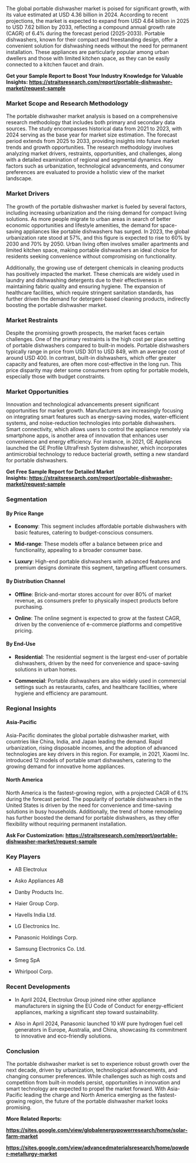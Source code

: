 <div>
<div>
<div>
<p>The global portable dishwasher market is poised for significant growth, with its value estimated at USD 4.36 billion in 2024. According to recent projections, the market is expected to expand from USD 4.64 billion in 2025 to USD 7.62 billion by 2033, reflecting a compound annual growth rate (CAGR) of 6.4% during the forecast period (2025-2033). Portable dishwashers, known for their compact and freestanding design, offer a convenient solution for dishwashing needs without the need for permanent installation. These appliances are particularly popular among urban dwellers and those with limited kitchen space, as they can be easily connected to a kitchen faucet and drain.</p>
<p><strong>Get your Sample Report to Boost Your Industry Knowledge for Valuable Insights:&nbsp;<a href="https://straitsresearch.com/report/portable-dishwasher-market/request-sample">https://straitsresearch.com/report/portable-dishwasher-market/request-sample</a>&nbsp;</strong></p>
<h3>Market Scope and Research Methodology</h3>
<p>The portable dishwasher market analysis is based on a comprehensive research methodology that includes both primary and secondary data sources. The study encompasses historical data from 2021 to 2023, with 2024 serving as the base year for market size estimation. The forecast period extends from 2025 to 2033, providing insights into future market trends and growth opportunities. The research methodology involves analyzing market drivers, restraints, opportunities, and challenges, along with a detailed examination of regional and segmental dynamics. Key factors such as urbanization, technological advancements, and consumer preferences are evaluated to provide a holistic view of the market landscape.</p>
<h3>Market Drivers</h3>
<p>The growth of the portable dishwasher market is fueled by several factors, including increasing urbanization and the rising demand for compact living solutions. As more people migrate to urban areas in search of better economic opportunities and lifestyle amenities, the demand for space-saving appliances like portable dishwashers has surged. In 2023, the global urbanization rate stood at 57%, and this figure is expected to rise to 60% by 2030 and 70% by 2050. Urban living often involves smaller apartments and limited kitchen space, making portable dishwashers an ideal choice for residents seeking convenience without compromising on functionality.</p>
<p>Additionally, the growing use of detergent chemicals in cleaning products has positively impacted the market. These chemicals are widely used in laundry and dishwashing detergents due to their effectiveness in maintaining fabric quality and ensuring hygiene. The expansion of healthcare facilities, which require stringent sanitation standards, has further driven the demand for detergent-based cleaning products, indirectly boosting the portable dishwasher market.</p>
<h3>Market Restraints</h3>
<p>Despite the promising growth prospects, the market faces certain challenges. One of the primary restraints is the high cost per place setting of portable dishwashers compared to built-in models. Portable dishwashers typically range in price from USD 301 to USD 849, with an average cost of around USD 400. In contrast, built-in dishwashers, which offer greater capacity and features, are often more cost-effective in the long run. This price disparity may deter some consumers from opting for portable models, especially those with budget constraints.</p>
<h3>Market Opportunities</h3>
<p>Innovation and technological advancements present significant opportunities for market growth. Manufacturers are increasingly focusing on integrating smart features such as energy-saving modes, water-efficient systems, and noise-reduction technologies into portable dishwashers. Smart connectivity, which allows users to control the appliance remotely via smartphone apps, is another area of innovation that enhances user convenience and energy efficiency. For instance, in 2021, GE Appliances launched the GE Profile UltraFresh System dishwasher, which incorporates antimicrobial technology to reduce bacterial growth, setting a new standard for portable dishwashers.</p>
<p><strong>Get Free Sample Report for Detailed Market Insights:&nbsp;<a href="https://straitsresearch.com/report/portable-dishwasher-market/request-sample">https://straitsresearch.com/report/portable-dishwasher-market/request-sample</a>&nbsp;</strong></p>
<h3>Segmentation</h3>
<h4>By Price Range</h4>
<ul>
<li>
<p><strong>Economy</strong>: This segment includes affordable portable dishwashers with basic features, catering to budget-conscious consumers.</p>
</li>
<li>
<p><strong>Mid-range</strong>: These models offer a balance between price and functionality, appealing to a broader consumer base.</p>
</li>
<li>
<p><strong>Luxury</strong>: High-end portable dishwashers with advanced features and premium designs dominate this segment, targeting affluent consumers.</p>
</li>
</ul>
<h4>By Distribution Channel</h4>
<ul>
<li>
<p><strong>Offline</strong>: Brick-and-mortar stores account for over 80% of market revenue, as consumers prefer to physically inspect products before purchasing.</p>
</li>
<li>
<p><strong>Online</strong>: The online segment is expected to grow at the fastest CAGR, driven by the convenience of e-commerce platforms and competitive pricing.</p>
</li>
</ul>
<h4>By End-Use</h4>
<ul>
<li>
<p><strong>Residential</strong>: The residential segment is the largest end-user of portable dishwashers, driven by the need for convenience and space-saving solutions in urban homes.</p>
</li>
<li>
<p><strong>Commercial</strong>: Portable dishwashers are also widely used in commercial settings such as restaurants, cafes, and healthcare facilities, where hygiene and efficiency are paramount.</p>
</li>
</ul>
<h3>Regional Insights</h3>
<h4>Asia-Pacific</h4>
<p>Asia-Pacific dominates the global portable dishwasher market, with countries like China, India, and Japan leading the demand. Rapid urbanization, rising disposable incomes, and the adoption of advanced technologies are key drivers in this region. For example, in 2021, Xiaomi Inc. introduced 12 models of portable smart dishwashers, catering to the growing demand for innovative home appliances.</p>
<h4>North America</h4>
<p>North America is the fastest-growing region, with a projected CAGR of 6.1% during the forecast period. The popularity of portable dishwashers in the United States is driven by the need for convenience and time-saving solutions in busy households. Additionally, the trend of home remodeling has further boosted the demand for portable dishwashers, as they offer flexibility without requiring permanent installation.</p>
<p><strong>Ask For Customization:&nbsp;<a href="https://straitsresearch.com/report/portable-dishwasher-market/request-sample">https://straitsresearch.com/report/portable-dishwasher-market/request-sample</a>&nbsp;</strong></p>
<h3>Key Players</h3>
<ul>
<li>
<p>AB Electrolux</p>
</li>
<li>
<p>Asko Appliances AB</p>
</li>
<li>
<p>Danby Products Inc.</p>
</li>
<li>
<p>Haier Group Corp.</p>
</li>
<li>
<p>Havells India Ltd.</p>
</li>
<li>
<p>LG Electronics Inc.</p>
</li>
<li>
<p>Panasonic Holdings Corp.</p>
</li>
<li>
<p>Samsung Electronics Co. Ltd.</p>
</li>
<li>
<p>Smeg SpA</p>
</li>
<li>
<p>Whirlpool Corp.</p>
</li>
</ul>
<h3>Recent Developments</h3>
<ul>
<li>
<p>In April 2024, Electrolux Group joined nine other appliance manufacturers in signing the EU Code of Conduct for energy-efficient appliances, marking a significant step toward sustainability.</p>
</li>
<li>
<p>Also in April 2024, Panasonic launched 10 kW pure hydrogen fuel cell generators in Europe, Australia, and China, showcasing its commitment to innovative and eco-friendly solutions.</p>
</li>
</ul>
<h3>Conclusion</h3>
<p>The portable dishwasher market is set to experience robust growth over the next decade, driven by urbanization, technological advancements, and changing consumer preferences. While challenges such as high costs and competition from built-in models persist, opportunities in innovation and smart technology are expected to propel the market forward. With Asia-Pacific leading the charge and North America emerging as the fastest-growing region, the future of the portable dishwasher market looks promising.</p>
<p><strong>More Related Reports:&nbsp;</strong></p>
<p><strong><a href="https://sites.google.com/view/globalenergypowerresearch/home/solar-farm-market">https://sites.google.com/view/globalenergypowerresearch/home/solar-farm-market</a></strong></p>
<p><strong><a href="https://sites.google.com/view/advancedmaterialsresearch/home/powder-metallurgy-market">https://sites.google.com/view/advancedmaterialsresearch/home/powder-metallurgy-market</a><br /></strong></p>
</div>
</div>
</div>
